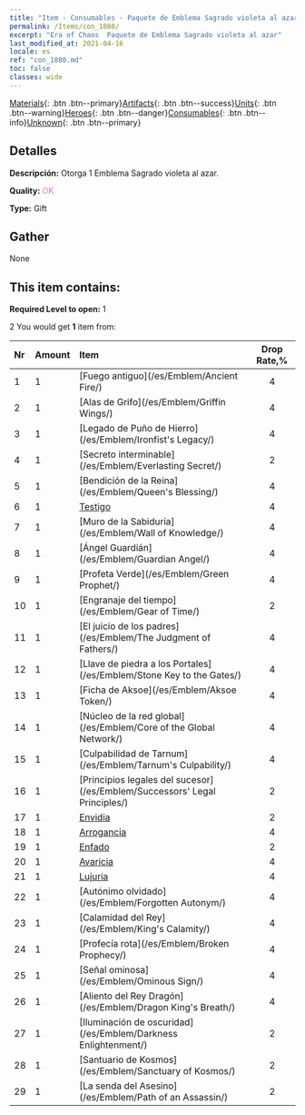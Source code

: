 ```yaml
---
title: "Item - Consumables - Paquete de Emblema Sagrado violeta al azar"
permalink: /Items/con_1880/
excerpt: "Era of Chaos  Paquete de Emblema Sagrado violeta al azar"
last_modified_at: 2021-04-16
locale: es
ref: "con_1880.md"
toc: false
classes: wide
---
```

 [Materials](/es/Items/){: .btn .btn--primary}[Artifacts](/es/Items/Artifacts/){: .btn .btn--success}[Units](/es/Items/Units/){: .btn .btn--warning}[Heroes](/es/Items/Heroes/){: .btn .btn--danger}[Consumables](/es/Items/Consumables/){: .btn .btn--info}[Unknown](/es/Items/Unknown/){: .btn .btn--primary}

## Detalles
 **Descripción:** Otorga 1 Emblema Sagrado violeta al azar.

 **Quality:** <span style="color: #DA70D6">OK</span>

 **Type:** Gift

## Gather

  None

## This item contains:

 **Required Level to open:** 1

 2 You would get **1** item  from:

  | Nr | Amount |     Item    | Drop Rate,% |
  |:---|:-------|:------------|:---------:|
  | 1 | 1 | [Fuego antiguo](/es/Emblem/Ancient Fire/) | 4 | 
  | 2 | 1 | [Alas de Grifo](/es/Emblem/Griffin Wings/) | 4 | 
  | 3 | 1 | [Legado de Puño de Hierro](/es/Emblem/Ironfist's Legacy/) | 4 | 
  | 4 | 1 | [Secreto interminable](/es/Emblem/Everlasting Secret/) | 2 | 
  | 5 | 1 | [Bendición de la Reina](/es/Emblem/Queen's Blessing/) | 4 | 
  | 6 | 1 | [Testigo](/es/Emblem/Witness/) | 4 | 
  | 7 | 1 | [Muro de la Sabiduría](/es/Emblem/Wall of Knowledge/) | 4 | 
  | 8 | 1 | [Ángel Guardián](/es/Emblem/Guardian Angel/) | 4 | 
  | 9 | 1 | [Profeta Verde](/es/Emblem/Green Prophet/) | 4 | 
  | 10 | 1 | [Engranaje del tiempo](/es/Emblem/Gear of Time/) | 2 | 
  | 11 | 1 | [El juicio de los padres](/es/Emblem/The Judgment of Fathers/) | 4 | 
  | 12 | 1 | [Llave de piedra a los Portales](/es/Emblem/Stone Key to the Gates/) | 4 | 
  | 13 | 1 | [Ficha de Aksoe](/es/Emblem/Aksoe Token/) | 4 | 
  | 14 | 1 | [Núcleo de la red global](/es/Emblem/Core of the Global Network/) | 4 | 
  | 15 | 1 | [Culpabilidad de Tarnum](/es/Emblem/Tarnum's Culpability/) | 4 | 
  | 16 | 1 | [Principios legales del sucesor](/es/Emblem/Successors' Legal Principles/) | 2 | 
  | 17 | 1 | [Envidia](/es/Emblem/Jealousy/) | 2 | 
  | 18 | 1 | [Arrogancia](/es/Emblem/Arrogance/) | 4 | 
  | 19 | 1 | [Enfado](/es/Emblem/Anger/) | 2 | 
  | 20 | 1 | [Avaricia](/es/Emblem/Greed/) | 4 | 
  | 21 | 1 | [Lujuria](/es/Emblem/Lust/) | 4 | 
  | 22 | 1 | [Autónimo olvidado](/es/Emblem/Forgotten Autonym/) | 4 | 
  | 23 | 1 | [Calamidad del Rey](/es/Emblem/King's Calamity/) | 4 | 
  | 24 | 1 | [Profecía rota](/es/Emblem/Broken Prophecy/) | 4 | 
  | 25 | 1 | [Señal ominosa](/es/Emblem/Ominous Sign/) | 4 | 
  | 26 | 1 | [Aliento del Rey Dragón](/es/Emblem/Dragon King's Breath/) | 4 | 
  | 27 | 1 | [Iluminación de oscuridad](/es/Emblem/Darkness Enlightenment/) | 2 | 
  | 28 | 1 | [Santuario de Kosmos](/es/Emblem/Sanctuary of Kosmos/) | 2 | 
  | 29 | 1 | [La senda del Asesino](/es/Emblem/Path of an Assassin/) | 2 | 
